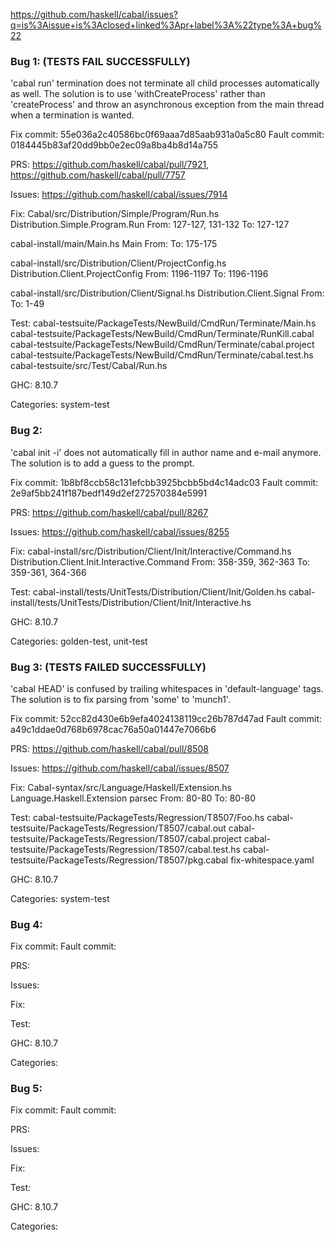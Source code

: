 https://github.com/haskell/cabal/issues?q=is%3Aissue+is%3Aclosed+linked%3Apr+label%3A%22type%3A+bug%22

### Bug 1: (TESTS FAIL SUCCESSFULLY)
'cabal run' termination does not terminate all child processes automatically as well. The solution is to use 'withCreateProcess' rather than 'createProcess' and throw an asynchronous exception from the main thread when a termination is wanted.

Fix commit: 55e036a2c40586bc0f69aaa7d85aab931a0a5c80
Fault commit: 0184445b83af20dd9bb0e2ec09a8ba4b8d14a755

PRS:
https://github.com/haskell/cabal/pull/7921, https://github.com/haskell/cabal/pull/7757

Issues:
https://github.com/haskell/cabal/issues/7914

Fix:
Cabal/src/Distribution/Simple/Program/Run.hs
Distribution.Simple.Program.Run
From: 127-127, 131-132
To: 127-127

cabal-install/main/Main.hs
Main
From: 
To: 175-175

cabal-install/src/Distribution/Client/ProjectConfig.hs
Distribution.Client.ProjectConfig
From: 1196-1197
To: 1196-1196

cabal-install/src/Distribution/Client/Signal.hs
Distribution.Client.Signal
From: 
To: 1-49

Test:
cabal-testsuite/PackageTests/NewBuild/CmdRun/Terminate/Main.hs
cabal-testsuite/PackageTests/NewBuild/CmdRun/Terminate/RunKill.cabal
cabal-testsuite/PackageTests/NewBuild/CmdRun/Terminate/cabal.project
cabal-testsuite/PackageTests/NewBuild/CmdRun/Terminate/cabal.test.hs
cabal-testsuite/src/Test/Cabal/Run.hs

GHC: 8.10.7

Categories:
system-test


### Bug 2:
'cabal init -i' does not automatically fill in author name and e-mail anymore. The solution is to add a guess to the prompt.

Fix commit: 1b8bf8ccb58c131efcbb3925bcbb5bd4c14adc03
Fault commit: 2e9af5bb241f187bedf149d2ef272570384e5991

PRS:
https://github.com/haskell/cabal/pull/8267

Issues:
https://github.com/haskell/cabal/issues/8255

Fix:
cabal-install/src/Distribution/Client/Init/Interactive/Command.hs
Distribution.Client.Init.Interactive.Command
From: 358-359, 362-363
To: 359-361, 364-366

Test:
cabal-install/tests/UnitTests/Distribution/Client/Init/Golden.hs
cabal-install/tests/UnitTests/Distribution/Client/Init/Interactive.hs

GHC: 8.10.7

Categories: 
golden-test, unit-test

### Bug 3: (TESTS FAILED SUCCESSFULLY)
'cabal HEAD' is confused by trailing whitespaces in 'default-language' tags. The solution is to fix parsing from 'some' to 'munch1'.

Fix commit: 52cc82d430e6b9efa4024138119cc26b787d47ad
Fault commit: a49c1ddae0d768b6978cac76a50a01447e7066b6

PRS:
https://github.com/haskell/cabal/pull/8508

Issues:
https://github.com/haskell/cabal/issues/8507

Fix:
Cabal-syntax/src/Language/Haskell/Extension.hs
Language.Haskell.Extension
parsec
From: 80-80
To: 80-80

Test:
cabal-testsuite/PackageTests/Regression/T8507/Foo.hs
cabal-testsuite/PackageTests/Regression/T8507/cabal.out
cabal-testsuite/PackageTests/Regression/T8507/cabal.project
cabal-testsuite/PackageTests/Regression/T8507/cabal.test.hs
cabal-testsuite/PackageTests/Regression/T8507/pkg.cabal
fix-whitespace.yaml

GHC: 8.10.7

Categories: 
system-test


### Bug 4:


Fix commit:
Fault commit:

PRS:

Issues:

Fix:

Test:

GHC: 8.10.7

Categories: 


### Bug 5:


Fix commit:
Fault commit:

PRS:

Issues:

Fix:

Test:

GHC: 8.10.7

Categories: 



